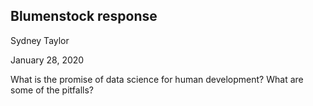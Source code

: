 ## Blumenstock response 

Sydney Taylor 

January 28, 2020 

What is the promise of data science for human development? What are some of the pitfalls? 
